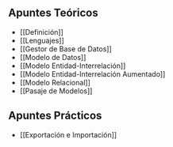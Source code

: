 ## Apuntes Teóricos

- [[Definición]]
- [[Lenguajes]]
- [[Gestor de Base de Datos]]
- [[Modelo de Datos]]
- [[Modelo Entidad-Interrelación]]
- [[Modelo Entidad-Interrelación Aumentado]]
- [[Modelo Relacional]]
- [[Pasaje de Modelos]]

## Apuntes Prácticos

- [[Exportación e Importación]]
